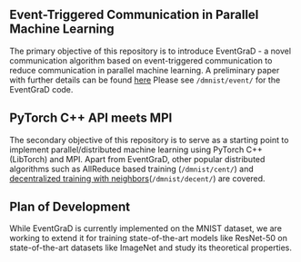 ## Event-Triggered Communication in Parallel Machine Learning

The primary objective of this repository is to introduce EventGraD -  a novel communication algorithm
based on event-triggered communication to reduce communication in parallel machine learning.
A preliminary paper with further details can be found 
[here](https://www.researchgate.net/publication/344419608_EventGraD_Event-Triggered_Communication_in_Parallel_Stochastic_Gradient_Descent)
Please see `/dmnist/event/` for the EventGraD code.

## PyTorch C++ API meets MPI

The secondary objective of this repository is to serve as a starting point to implement
parallel/distributed machine learning using PyTorch C++ (LibTorch) and MPI. Apart from 
EventGraD, other popular distributed algorithms such as AllReduce based training
(`/dmnist/cent/`) and [decentralized training with neighbors](http://papers.nips.cc/paper/7117-can-decentralized-algorithms-outperform-centralized-algorithms-a-case-study-for-decentralized-parallel-stochastic-gradient-descent.pdf)(`/dmnist/decent/`)
are covered.

## Plan of Development

While EventGraD is currently implemented on the MNIST dataset, we are working to extend it
for training state-of-the-art models like ResNet-50 on state-of-the-art datasets like ImageNet 
and study its theoretical properties.
